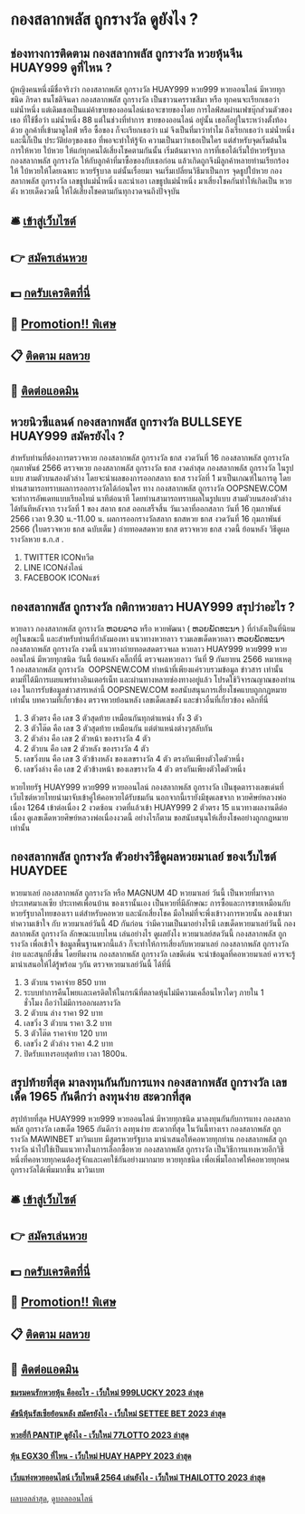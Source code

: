 # กองสลากพลัส ถูกรางวัล ดูยังไง ?
## ช่องทางการติดตาม กองสลากพลัส ถูกรางวัล หวยหุ้นจีน HUAY999 ดูที่ไหน ?
ผู้หญิงคนหนึ่งมีชื่อจริงว่า กองสลากพลัส ถูกรางวัล HUAY999 หวย999 หวยออนไลน์ มีหวยทุกชนิด ภิรดา ธนโชติจินดา กองสลากพลัส ถูกรางวัล เป็นชาวนครราชสีมา หรือ ทุกคนจะเรียกเธอว่า แม่น้ำหนึ่ง แต่เดิมเธอเป็นแม่ค้าขายของออนไลน์เธอจะขายของโดย การไลฟ์สดผ่านเฟซบุ๊กส่วนตัวของเธอ ที่ใช้ชื่อว่า แม่น้ำหนึ่ง 88 แต่ในช่วงที่ทำการ ขายของออนไลน์ อยู่นั้น เธอก็อยู่ในระหว่างตั้งท้องด้วย ลูกค้าที่เข้ามาดูไลฟ์ หรือ ซื้อของ ก็จะเรียกเธอว่า แม่ จึงเป็นที่มาว่าทำไม ถึงเรียกเธอว่า แม่น้ำหนึ่งและนี้ก็เป็น ประวัติย่อๆของเธอ ที่พอจะทำให้รู้จัก ความเป็นมาว่าเธอเป็นใคร แต่สำหรับจุดเริ่มต้นในการให้หวย ใบ้หวย ให้แก่ทุกคนได้เสี่ยงโชคตามกันนั้น เริ่มต้นมาจาก การที่เธอได้เริ่มใบ้หวยรัฐบาล กองสลากพลัส ถูกรางวัล ให้กับลูกค้าที่มาซื้อของกับเธอก่อน แล้วเกิดถูกจึงมีลูกค้าหลายท่านเรียกร้องให้ ใบ้หวยให้โดยเฉพาะ หวยรัฐบาล แต่นั้นเรื่อยมา จนเริ่มเปลี่ยนวิธีมาเป็นการ จุดธูปใบ้หวย กองสลากพลัส ถูกรางวัล เลขธูปแม่น้ำหนึ่ง และนำเอา เลขธูปแม่น้ำหนึ่ง มาเสี่ยงโชคกันทำให้เกิดเป็น หวยดัง หวยเด็ดงวดนี้ ให้ได้เสี่ยงโชคตามกันทุกงวดจนถึงปัจจุบัน

## 🛎 [เข้าสู่เว็บไซต์](https://bit.ly/3BG5bNw)
## 👉 [สมัครเล่นหวย](https://bit.ly/3BG5bNw)
## 💵 [กดรับเครดิตที่นี่](https://bit.ly/3C3mvgS)
## 👑 [Promotion!! พิเศษ](https://bit.ly/3C3mvgS)
## 📋 [ติดตาม ผลหวย](https://bit.ly/3C3mvgS)
## 📱 [ติดต่อแอดมิน](https://bit.ly/3C3mvgS)

## หวยนิวซีแลนด์ กองสลากพลัส ถูกรางวัล BULLSEYE HUAY999 สมัครยังไง ?
สำหรับท่านที่ต้องการตรวจหวย กองสลากพลัส ถูกรางวัล ธกส งวดวันที่ 16 กองสลากพลัส ถูกรางวัล กุมภาพันธ์ 2566 ตรวจหวย กองสลากพลัส ถูกรางวัล ธกส งวดล่าสุด กองสลากพลัส ถูกรางวัล ในรูปแบบ สามตัวบนสองตัวล่าง โดยจะนำผลของการออกสลาก ธกส รางวัลที่ 1 มาเป็นเกณฑ์ในการดู โดยท่านสามารถทราบผลการออกรางวัลได้ก่อนใคร ทาง กองสลากพลัส ถูกรางวัล OOPSNEW.COM จะทำการอัพเดทแบบเรียลไทม์ นาทีต่อนาที โดยท่านสามารถทราบผลในรูปแบบ สามตัวบนสองตัวล่าง ได้ทันทีหลังจาก รางวัลที่ 1 ของ สลาก ธกส ออกเสร็จสิ้น
วันเวลาที่ออกสลาก วันที่ 16 กุมภาพันธ์ 2566 เวลา 9.30 น.-11.00 น.
ผลการออกรางวัลสลาก ธกสหวย ธกส งวดวันที่ 16 กุมภาพันธ์ 2566 (ใบตรวจหวย ธกส ฉบับเต็ม )
 ถ่ายทอดสดหวย ธกส ตรวจหวย ธกส งวดนี้ ย้อนหลัง 
วิธีดูผลรางวัลหวย ธ.ก.ส .
1. TWITTER ICONทวีต
2. LINE ICONส่งไลน์
3. FACEBOOK ICONแชร์

## กองสลากพลัส ถูกรางวัล กติกาหวยลาว HUAY999 สรุปว่าอะไร ?
หวยลาว กองสลากพลัส ถูกรางวัล ຫວຍລາວ หรือ หวยพัฒนา ( ຫວຍພັດທະນາ ) ที่กำลังเป็นที่นิยมอยู่ในขณะนี้ และสำหรับท่านที่กำลังมองหา แนวทางหวยลาว รวมเลขเด็ดหวยลาว ຫວຍພັດທະນາ กองสลากพลัส ถูกรางวัล งวดนี้
 แนวทางถ่ายทอดสดตรวจผล หวยลาว HUAY999 หวย999 หวยออนไลน์ มีหวยทุกชนิด วันนี้ ย้อนหลัง คลิ๊กที่นี่ 
ตรวจผลหวยลาว วันที่ 9 กันยายน 2566
หมายเหตุ 1 กองสลากพลัส ถูกรางวัล  OOPSNEW.COM ทำหน้าที่เพียงแค่รวบรวมข้อมูล ข่าวสาร เท่านั้น ตามที่ได้มีการเผยแพร่ทางอินเตอร์เน็ท และผ่านทางหลายช่องทางอยู่แล้ว โปรดใช้วิจารณญาณของท่านเอง ในการรับข้อมูลข่าวสารเหล่านี้ OOPSNEW.COM ขอสนับสนุนการเสี่ยงโชคแบบถูกกฎหมายเท่านั้น
บทความที่เกี่ยวข้อง
ตรวจหวยย้อนหลัง เลขเด็ดเลขดัง และข่าวอื่นที่เกี่ยวข้อง คลิกที่นี่
1. 3 ตัวตรง คือ เลข 3 ตัวสุดท้าย เหมือนกันทุกตำแหน่ง ทั้ง 3 ตัว
2. 3 ตัวโต๊ด คือ เลข 3 ตัวสุดท้าย เหมือนกัน แต่ตำแหน่งต่างๆสลับกัน
3. 2 ตัวล่าง คือ เลข 2 ตัวหน้า ของรางวัล 4 ตัว
4. 2 ตัวบน คือ เลข 2 ตัวหลัง ของรางวัล 4 ตัว
5. เลขวิ่งบน คือ เลข 3 ตัวข้างหลัง ของเลขรางวัล 4 ตัว ตรงกันเพียงตัวใดตัวหนึ่ง
6. เลขวิ่งล่าง คือ เลข 2 ตัวข้างหน้า ของเลขรางวัล 4 ตัว ตรงกันเพียงตัวใดตัวหนึ่ง

หวยไทยรัฐ HUAY999 หวย999 หวยออนไลน์ กองสลากพลัส ถูกรางวัล เป็นชุดตารางเลขเด่นที่เว็บไซต์หวยไทยนำมาจับเข้าคู่ให้คอหวยได้รับชมกัน นอกจากนี้เรายังมีชุดเลขจาก หวยศิษย์หลวงพ่อเนื่อง 1264 เข้าต่อเนื่อง 2 งวดซ้อน งวดที่แล้วเข้า HUAY999 2 ตัวตรง 15 แนวทางผลงานดีต่อเนื่อง ดูเลขเด็ดหวยศิษย์หลวงพ่อเนื่องงวดนี้ อย่างไรก็ตาม ขอสนับสนุนให้เสี่ยงโชคอย่างถูกกฎหมายเท่านั้น

## กองสลากพลัส ถูกรางวัล ตัวอย่างวิธีดูผลหวยมาเลย์ ของเว็บไซต์ HUAYDEE
หวยมาเลย์ กองสลากพลัส ถูกรางวัล หรือ MAGNUM 4D หวยมาเลย์ วันนี้ เป็นหวยที่มาจากประเทศมาเลเซีย ประเทศเพื่อนบ้าน ของเรานั้นเอง เป็นหวยที่มีลักษณะ การซื้อและการขายเหมือนกับ หวยรัฐบาลไทยของเรา แต่สำหรับคอหวย และนักเสี่ยงโชค มือใหม่ที่จะพึ่งเข้าวงการหวยนั้น ลองเข้ามาทำความเข้าใจ กับ หวยมาเลย์วันนี้ 4D กันก่อน ว่ามีความเป็นมาอย่างไรมี เลขเด็ดหวยมาเลย์วันนี้ กองสลากพลัส ถูกรางวัล ลักษณะแบบไหน เล่นอย่างไร ดูผลยังไง หวยมาเลย์สดวันนี้ กองสลากพลัส ถูกรางวัล เพื่อเข้าใจ ข้อมูลพื้นฐานพวกนี้แล้ว ก็จะทำให้การเสี่ยงกับหวยมาเลย์ กองสลากพลัส ถูกรางวัล ง่าย และสนุกยิ่งขึ้น โดยทีมงาน กองสลากพลัส ถูกรางวัล เลขดีเด่น จะนำข้อมูลที่คอหวยมาเลย์ ควรจะรู้มานำเสนอให้ได้รู้พร้อม ๆกัน ตรวจหวยมาเลย์วันนี้ ได้ที่นี่
1. 3 ตัวบน ราคาจ่าย 850 บาท
2. ระบบทำการคืนโพยเเละเครดิตให้ในกรณีที่ตลาดหุ้นไม่มีความเคลื่อนไหวใดๆ ภายใน 1 ชั่วโมง ถือว่าไม่มีการออกผลรางวัล
3. 2 ตัวบน ล่าง ราคา 92 บาท
4. เลขวิ่ง 3 ตัวบน ราคา 3.2 บาท
5. 3 ตัวโต๊ด ราคาจ่าย 120 บาท
6. เลขวิ่ง 2 ตัวล่าง ราคา 4.2 บาท
7. ปิดรับเเทงรอบสุดท้าย เวลา 1800น.

## สรุปท้ายที่สุด มาลงทุนกันกับการแทง กองสลากพลัส ถูกรางวัล เลขเด็ด 1965 กันดีกว่า ลงทุนง่าย สะดวกที่สุด
สรุปท้ายที่สุด HUAY999 หวย999 หวยออนไลน์ มีหวยทุกชนิด มาลงทุนกันกับการแทง กองสลากพลัส ถูกรางวัล เลขเด็ด 1965 กันดีกว่า ลงทุนง่าย สะดวกที่สุด ในวันนี้ทางเรา กองสลากพลัส ถูกรางวัล MAWINBET มาวินเบท มีสูตรหวยรัฐบาล มานำเสนอให้คอหวยทุกท่าน กองสลากพลัส ถูกรางวัล นำไปใช้เป็นแนวทางในการเลือกซื้อหวย กองสลากพลัส ถูกรางวัล เป็นวิธีการแทงหวยอีกวิธีหนึ่งที่คอหวยทุกคนต้องรู้จักและเคยใช้กันอย่างมากมาย หวยทุกชนิด เพื่อเพิ่มโอกาศให้คอหวยทุกคนถูกรางวัลได้เพิ่มมากขึ้น มาวินเบท

## 🛎 [เข้าสู่เว็บไซต์](https://bit.ly/3BG5bNw)
## 👉 [สมัครเล่นหวย](https://bit.ly/3BG5bNw)
## 💵 [กดรับเครดิตที่นี่](https://bit.ly/3C3mvgS)
## 👑 [Promotion!! พิเศษ](https://bit.ly/3C3mvgS)
## 📋 [ติดตาม ผลหวย](https://bit.ly/3C3mvgS)
## 📱 [ติดต่อแอดมิน](https://bit.ly/3C3mvgS)

#### [ชมรมคนรักหวยหุ้น คืออะไร - เว็บใหม่ 999LUCKY 2023 ล่าสุด](https://atom.io/themes/ชมรมคนรักหวยหุ้น%20คืออะไร%20-%20เว็บใหม่%20999lucky%202023%20ล่าสุด)
#### [ดัชนีหุ้นรัสเซียย้อนหลัง สมัครยังไง - เว็บใหม่ SETTEE BET 2023 ล่าสุด](https://atom.io/themes/ดัชนีหุ้นรัสเซียย้อนหลัง%20สมัครยังไง%20-%20เว็บใหม่%20settee%20bet%202023%20ล่าสุด)
#### [หวยยี่กี PANTIP ดูยังไง - เว็บใหม่ 77LOTTO 2023 ล่าสุด](https://atom.io/themes/หวยยี่กี%20pantip%20ดูยังไง%20-%20เว็บใหม่%2077lotto%202023%20ล่าสุด)
#### [หุ้น EGX30 ที่ไหน - เว็บใหม่ HUAY HAPPY 2023 ล่าสุด](https://atom.io/themes/หุ้น%20egx30%20ที่ไหน%20-%20เว็บใหม่%20huay%20happy%202023%20ล่าสุด)
#### [เว็บแท่งหวยออนไลน์ เว็บไหนดี 2564 เล่นยังไง - เว็บใหม่ THAILOTTO 2023 ล่าสุด](https://atom.io/themes/เว็บแท่งหวยออนไลน์%20เว็บไหนดี%202564%20เล่นยังไง%20-%20เว็บใหม่%20thailotto%202023%20ล่าสุด)

[ผลบอลล่าสุด](https://siamsport.tv "ผลบอลล่าสุด"), [ดูบอลออนไลน์](https://siamsport.tv/ดูบอลสด "ดูบอลออนไลน์")